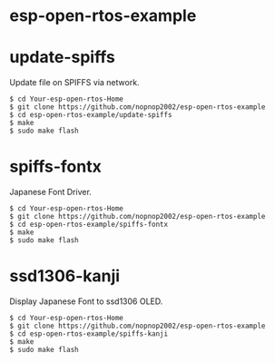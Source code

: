 # esp-open-rtos-example

# update-spiffs   
Update file on SPIFFS via network.   

	$ cd Your-esp-open-rtos-Home
	$ git clone https://github.com/nopnop2002/esp-open-rtos-example
	$ cd esp-open-rtos-example/update-spiffs
	$ make
	$ sudo make flash

# spiffs-fontx   
Japanese Font Driver.   

	$ cd Your-esp-open-rtos-Home
	$ git clone https://github.com/nopnop2002/esp-open-rtos-example
	$ cd esp-open-rtos-example/spiffs-fontx
	$ make
	$ sudo make flash

# ssd1306-kanji   
Display Japanese Font to ssd1306 OLED.   

	$ cd Your-esp-open-rtos-Home
	$ git clone https://github.com/nopnop2002/esp-open-rtos-example
	$ cd esp-open-rtos-example/spiffs-kanji
	$ make
	$ sudo make flash


